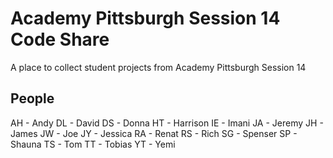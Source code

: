 # Academy Pittsburgh Session 14 Code Share

A place to collect student projects from Academy Pittsburgh Session 14

## People ##

AH - Andy
DL - David
DS - Donna
HT - Harrison
IE - Imani
JA - Jeremy
JH - James
JW - Joe
JY - Jessica
RA - Renat
RS - Rich
SG - Spenser
SP - Shauna
TS - Tom
TT - Tobias
YT - Yemi
